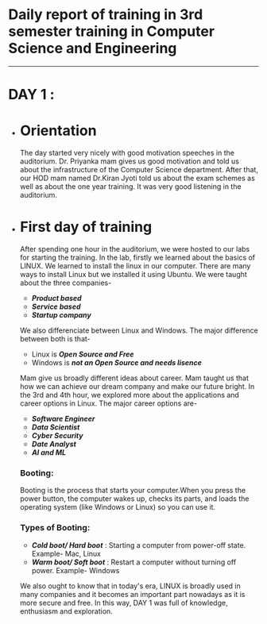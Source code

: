 # Daily report of training in 3rd semester training in Computer Science and Engineering
---
# DAY 1 :
* # Orientation
    The day started very nicely with good motivation speeches in the auditorium. Dr. Priyanka mam gives us good motivation and told us about the infrastructure of the Computer Science department. After that, our HOD mam named Dr.Kiran Jyoti told us about the exam schemes as well as about the one year training. It was very good listening in the auditorium.
* # First day of training
    After spending one hour in the auditorium, we were hosted to our labs for starting the training. In the lab, firstly we learned about the basics of LINUX. We learned to install the linux in our computer. There are many ways to install Linux but we installed it using Ubuntu. We were taught about the three companies-
    * **_Product based_**
    * **_Service based_**
    * **_Startup company_**

   We also differenciate between Linux and Windows. The major difference between both is that-
    * Linux is _**Open Source and Free**_
    * Windows is _**not an Open Source and needs lisence**_

   Mam give us broadly different ideas about career. Mam taught us that how we can achieve our dream company and make our future bright. In the 3rd and 4th hour,  we explored more about the applications and career options in Linux. The major career options are-
    * **_Software Engineer_**
    * **_Data Scientist_**
    * **_Cyber Security_**
    * **_Date Analyst_**
    * **_AI and ML_**
      
    ### Booting:
    Booting is the process that starts your computer.When you press the power button, the computer wakes up, checks its parts, and loads the operating system (like Windows or Linux) so you can use it.
    
    ### Types of Booting:
    * **_Cold boot/ Hard boot_** : Starting a computer from power-off state. Example- Mac, Linux
    * **_Warm boot/ Soft boot_** : Restart a computer without turning off power. Example- Windows

    We also ought to know that in today's era, LINUX is broadly used in many companies and it becomes an important part nowadays as it is more secure and free. In this way, DAY 1 was full of knowledge, enthusiasm and exploration.
